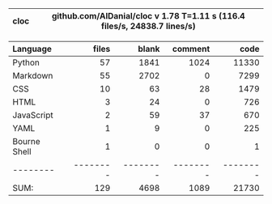 cloc|github.com/AlDanial/cloc v 1.78  T=1.11 s (116.4 files/s, 24838.7 lines/s)
--- | ---

Language|files|blank|comment|code
:-------|-------:|-------:|-------:|-------:
Python|57|1841|1024|11330
Markdown|55|2702|0|7299
CSS|10|63|28|1479
HTML|3|24|0|726
JavaScript|2|59|37|670
YAML|1|9|0|225
Bourne Shell|1|0|0|1
--------|--------|--------|--------|--------
SUM:|129|4698|1089|21730
